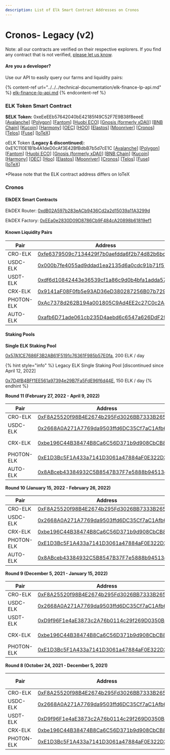 ```yaml
---
description: List of Elk Smart Contract Addresses on Cronos
---
```


# Cronos- Legacy (v2)

Note: all our contracts are verified on their respective explorers. If you find any contract that is not verified, [please let us know](mailto:hello@elk.finance).

#### Are you a developer?

Use our API to easily query our farms and liquidity pairs:

{% content-ref url="../../../technical-documentation/elk-finance-lp-api.md" %}
[elk-finance-lp-api.md](../../../technical-documentation/elk-finance-lp-api.md)
{% endcontent-ref %}

### ELK Token Smart Contract

**$ELK Token:** 0xeEeEEb57642040bE42185f49C52F7E9B38f8eeeE \[[Avalanche](https://snowscan.xyz/token/0xeeeeeb57642040be42185f49c52f7e9b38f8eeee)] \[[Polygon](https://polygonscan.com/token/0xeEeEEb57642040bE42185f49C52F7E9B38f8eeeE)] \[[Fantom](https://ftmscan.com/token/0xeEeEEb57642040bE42185f49C52F7E9B38f8eeeE)] \[[Huobi ECO](https://hecoinfo.com/token/0xeEeEEb57642040bE42185f49C52F7E9B38f8eeeE)] \[[Gnosis (formerly xDAI)](https://blockscout.com/xdai/mainnet/token/0xeEeEEb57642040bE42185f49C52F7E9B38f8eeeE/token-transfers)] \[[BNB Chain](https://bscscan.com/token/0xeEeEEb57642040bE42185f49C52F7E9B38f8eeeE)] \[[Kucoin](https://explorer.kcc.io/en/token/0xeeeeeb57642040be42185f49c52f7e9b38f8eeee)] \[[Harmony](https://explorer.harmony.one/address/0xeEeEEb57642040bE42185f49C52F7E9B38f8eeeE)] \[[OEC](https://www.oklink.com/en/okc/address/0xeeeeeb57642040be42185f49c52f7e9b38f8eeee)] \[[HOO](https://hooscan.com/token/0xeEeEEb57642040bE42185f49C52F7E9B38f8eeeE)] \[[Elastos](https://esc.elastos.io/token/0xeEeEEb57642040bE42185f49C52F7E9B38f8eeeE/token-transfers)] \[[Moonriver](https://blockscout.moonriver.moonbeam.network/token/0xeEeEEb57642040bE42185f49C52F7E9B38f8eeeE/token-transfers)] \[[Cronos](https://cronos.org/explorer/token/0xeEeEEb57642040bE42185f49C52F7E9B38f8eeeE/token-transfers)] \[[Telos](https://www.teloscan.io/address/0xeeeeeb57642040be42185f49c52f7e9b38f8eeee)] \[[Fuse](https://explorer.fuse.io/token/0xeEeEEb57642040bE42185f49C52F7E9B38f8eeeE/token-transfers)] \[[IoTeX](https://iotexscout.io/address/0xeEeEEb57642040bE42185f49C52F7E9B38f8eeeE)]



oELK Token (**Legacy & discontinued**): 0xE1C110E1B1b4A1deD0cAf3E42BfBdbB7b5d7cE1C \[[Avalanche](https://cchain.explorer.avax.network/address/0xE1C110E1B1b4A1deD0cAf3E42BfBdbB7b5d7cE1C)] \[[Polygon](https://polygonscan.com/address/0xE1C110E1B1b4A1deD0cAf3E42BfBdbB7b5d7cE1C)] \[[Fantom](https://ftmscan.com/address/0xE1C110E1B1b4A1deD0cAf3E42BfBdbB7b5d7cE1C)] \[[Huobi ECO](https://hecoinfo.com/address/0xE1C110E1B1b4A1deD0cAf3E42BfBdbB7b5d7cE1C)] \[[Gnosis (formerly xDAI)](https://blockscout.com/xdai/mainnet/address/0xE1C110E1B1b4A1deD0cAf3E42BfBdbB7b5d7cE1C)] \[[BNB Chain](https://bscscan.com/address/0xE1C110E1B1b4A1deD0cAf3E42BfBdbB7b5d7cE1C)] \[[Kucoin](https://explorer.kcc.io/address/0xE1C110E1B1b4A1deD0cAf3E42BfBdbB7b5d7cE1C)] \[[Harmony](https://explorer.harmony.one/address/0xE1C110E1B1b4A1deD0cAf3E42BfBdbB7b5d7cE1C)] \[[OEC](https://www.oklink.com/okexchain/address/0xE1C110E1B1b4A1deD0cAf3E42BfBdbB7b5d7cE1C)] \[[Hoo](https://hooscan.com/address/0xE1C110E1B1b4A1deD0cAf3E42BfBdbB7b5d7cE1C)] \[[Elastos](https://esc.elastos.io/address/0xE1C110E1B1b4A1deD0cAf3E42BfBdbB7b5d7cE1C)] \[[Moonriver](https://blockscout.moonriver.moonbeam.network/address/0xE1C110E1B1b4A1deD0cAf3E42BfBdbB7b5d7cE1C)] \[[Cronos](https://cronos.crypto.org/explorer/address/0xE1C110E1B1b4A1deD0cAf3E42BfBdbB7b5d7cE1C/transactions)] \[[Telos](https://www.teloscan.io/evm/address/0xE1C110E1B1b4A1deD0cAf3E42BfBdbB7b5d7cE1C)] \[[Fuse](https://explorer.fuse.io/address/0xE1C110E1B1b4A1deD0cAf3E42BfBdbB7b5d7cE1C/transactions)] \[[IoTeX](https://iotexscout.io/address/0xe1cE1c0fa22EC693bAca6F5076bcdC4D0183DE1C)]

\*Please note that the ELK contract address differs on IoTeX

### Cronos

#### ElkDEX Smart Contracts

ElkDEX Router: [0xdB02A597b283eACb9436Cd2a2d15039a11A3299d](https://cronos.crypto.org/explorer/address/0xdB02A597b283eACb9436Cd2a2d15039a11A3299d)

ElkDEX Factory: [0xEEa0e2830D09D8786Cb9F484cA20898b61819ef1](https://cronos.crypto.org/explorer/address/0xEEa0e2830D09D8786Cb9F484cA20898b61819ef1/transactions)

#### Known Liquidity Pairs

| Pair       | Address                                                                                                                                            |
| ---------- | -------------------------------------------------------------------------------------------------------------------------------------------------- |
| CRO-ELK    | [0xfe6379509c7134429f7b0aefdda6f2b74d82b6bc](https://cronos.crypto.org/explorer/address/0xfe6379509c7134429f7b0aefdda6f2b74d82b6bc)                |
| USDC-ELK   | [0x000b7fe4055ad9ddad1ea2135d6a0cdc91b71f57](https://cronos.crypto.org/explorer/address/0x000b7fe4055ad9ddad1ea2135d6a0cdc91b71f57)                |
| USDT-ELK   | [0xdf6d10842443e36539cf1a86c9d0b4bfa1adda57](https://cronos.crypto.org/explorer/address/0xdf6d10842443e36539cf1a86c9d0b4bfa1adda57)                |
| CRX-ELK    | [0x9141aF08F0fb5e93AD36eD380287256B07b729d5](https://cronos.crypto.org/explorer/address/0x9141aF08F0fb5e93AD36eD380287256B07b729d5/transactions)   |
| PHOTON-ELK | [0xAc7378d262B194a001805C9Ad4EE2c27C0c2A8e6](https://cronos.crypto.org/explorer/tokens/0xAc7378d262B194a001805C9Ad4EE2c27C0c2A8e6/token-transfers) |
| AUTO-ELK   | [0xafb6D71ade061cb235D4aebd6c6547a626DdF295](https://cronoscan.com/address/0xafb6D71ade061cb235D4aebd6c6547a626DdF295)                             |

#### Staking Pools

**Single ELK Staking Pool**

[0x57A1CE7686F3B2AB61F5191c76361F985b57E0fa](https://cronos.org/explorer/address/0x57A1CE7686F3B2AB61F5191c76361F985b57E0fa/transactions), 200 ELK / day

{% hint style="info" %}
Legacy ELK Single Staking Pool \[discontinued since April 12, 2022]

[0x7D4fB4BFf1EE561a97394e29B7Fa5FdE96f6d44E](https://cronos.crypto.org/explorer/address/0x7D4fB4BFf1EE561a97394e29B7Fa5FdE96f6d44E/transactions), 150 ELK / day
{% endhint %}

**Round 11 (February 27, 2022 - April 9, 2022)**

| Pair       | Address                                                                                                                                          | ELK / day    |
| ---------- | ------------------------------------------------------------------------------------------------------------------------------------------------ | ------------ |
| CRO-ELK    | [0xF8A25520f98B4E2674b295Fd3026BB7333B265fD](https://cronos.crypto.org/explorer/address/0xF8A25520f98B4E2674b295Fd3026BB7333B265fD/transactions) | 1000         |
| USDC-ELK   | [0x2668A0A271A7769da9503ffd6DC35Cf7aC1Afb60](https://cronos.crypto.org/explorer/address/0x2668A0A271A7769da9503ffd6DC35Cf7aC1Afb60/transactions) | 230          |
| CRX-ELK    | [0xbe196C44B38474B8Ca6C56D371b9d908CbCB8707](https://cronos.crypto.org/explorer/address/0xbe196C44B38474B8Ca6C56D371b9d908CbCB8707/)             | 30 (BOOSTED) |
| PHOTON-ELK | [0xE1D3Bc5F1A433a7141D3061a47884aF0E322D310](https://cronos.crypto.org/explorer/address/0xE1D3Bc5F1A433a7141D3061a47884aF0E322D310/transactions) | 12           |
| AUTO-ELK   | [0x8ABceb43384932C5B8547B37F7e5888b94513e45](https://cronoscan.com/address/0x8ABceb43384932C5B8547B37F7e5888b94513e45)                           | 15           |

**Round 10 (January 15, 2022 - February 26, 2022)**

| Pair       | Address                                                                                                                                          | ELK / day    |
| ---------- | ------------------------------------------------------------------------------------------------------------------------------------------------ | ------------ |
| CRO-ELK    | [0xF8A25520f98B4E2674b295Fd3026BB7333B265fD](https://cronos.crypto.org/explorer/address/0xF8A25520f98B4E2674b295Fd3026BB7333B265fD/transactions) | 1000         |
| USDC-ELK   | [0x2668A0A271A7769da9503ffd6DC35Cf7aC1Afb60](https://cronos.crypto.org/explorer/address/0x2668A0A271A7769da9503ffd6DC35Cf7aC1Afb60/transactions) | 250          |
| CRX-ELK    | [0xbe196C44B38474B8Ca6C56D371b9d908CbCB8707](https://cronos.crypto.org/explorer/address/0xbe196C44B38474B8Ca6C56D371b9d908CbCB8707/)             | 30           |
| PHOTON-ELK | [0xE1D3Bc5F1A433a7141D3061a47884aF0E322D310](https://cronos.crypto.org/explorer/address/0xE1D3Bc5F1A433a7141D3061a47884aF0E322D310/transactions) | 12           |
| AUTO-ELK   | [0x8ABceb43384932C5B8547B37F7e5888b94513e45](https://cronoscan.com/address/0x8ABceb43384932C5B8547B37F7e5888b94513e45)                           | 25 (BOOSTED) |

**Round 9 (December 5, 2021 - January 15, 2022)**

| Pair       | Address                                                                                                                                          | ELK / day     |
| ---------- | ------------------------------------------------------------------------------------------------------------------------------------------------ | ------------- |
| CRO-ELK    | [0xF8A25520f98B4E2674b295Fd3026BB7333B265fD](https://cronos.crypto.org/explorer/address/0xF8A25520f98B4E2674b295Fd3026BB7333B265fD/transactions) | 1000          |
| USDC-ELK   | [0x2668A0A271A7769da9503ffd6DC35Cf7aC1Afb60](https://cronos.crypto.org/explorer/address/0x2668A0A271A7769da9503ffd6DC35Cf7aC1Afb60/transactions) | 100           |
| USDT-ELK   | [0xD9f96F1e4aE3873c2A76b0114c29f269D0350BcA](https://cronos.crypto.org/explorer/address/0xD9f96F1e4aE3873c2A76b0114c29f269D0350BcA/transactions) | 100           |
| CRX-ELK    | [0xbe196C44B38474B8Ca6C56D371b9d908CbCB8707](https://cronos.crypto.org/explorer/address/0xbe196C44B38474B8Ca6C56D371b9d908CbCB8707/)             | 100 (BOOSTED) |
| PHOTON-ELK | [0xE1D3Bc5F1A433a7141D3061a47884aF0E322D310](https://cronos.crypto.org/explorer/address/0xE1D3Bc5F1A433a7141D3061a47884aF0E322D310/transactions) | 25            |

**Round 8 (October 24, 2021 - December 5, 2021)**

| Pair       | Address                                                                                                                                          | ELK / day |
| ---------- | ------------------------------------------------------------------------------------------------------------------------------------------------ | --------- |
| CRO-ELK    | [0xF8A25520f98B4E2674b295Fd3026BB7333B265fD](https://cronos.crypto.org/explorer/address/0xF8A25520f98B4E2674b295Fd3026BB7333B265fD/transactions) | 1000      |
| USDC-ELK   | [0x2668A0A271A7769da9503ffd6DC35Cf7aC1Afb60](https://cronos.crypto.org/explorer/address/0x2668A0A271A7769da9503ffd6DC35Cf7aC1Afb60/transactions) | 100       |
| USDT-ELK   | [0xD9f96F1e4aE3873c2A76b0114c29f269D0350BcA](https://cronos.crypto.org/explorer/address/0xD9f96F1e4aE3873c2A76b0114c29f269D0350BcA/transactions) | 100       |
| CRX-ELK    | [0xbe196C44B38474B8Ca6C56D371b9d908CbCB8707](https://cronos.crypto.org/explorer/address/0xbe196C44B38474B8Ca6C56D371b9d908CbCB8707/)             | 100       |
| PHOTON-ELK | [0xE1D3Bc5F1A433a7141D3061a47884aF0E322D310](https://cronos.crypto.org/explorer/address/0xE1D3Bc5F1A433a7141D3061a47884aF0E322D310/transactions) | 25        |
